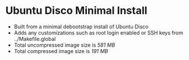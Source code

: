 # Ubuntu Disco Minimal Install

- Built from a minimal debootstrap install of Ubuntu Disco
- Adds any customizations such as root login enabled or SSH keys from ../Makefile.global
- Total uncompressed image size is *581 MB*
- Total compressed image size is *191 MB*
